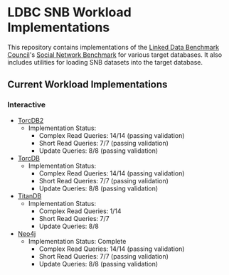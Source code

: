 LDBC SNB Workload Implementations
=================================

This repository contains implementations of the [Linked Data Benchmark
Council](http://www.ldbcouncil.org/)'s [Social Network
Benchmark](http://www.ldbcouncil.org/benchmarks/snb) for various target
databases. It also includes utilities for loading SNB datasets into the target
database.

## Current Workload Implementations ##
### Interactive ###
* [TorcDB2](https://github.com/jdellithorpe/TorcDB2) 
  * Implementation Status:
    * Complex Read Queries: 14/14 (passing validation)
    * Short Read Queries: 7/7 (passing validation)
    * Update Queries: 8/8 (passing validation)
* [TorcDB](https://github.com/PlatformLab/TorcDB) 
  * Implementation Status:
    * Complex Read Queries: 14/14 (passing validation)
    * Short Read Queries: 7/7 (passing validation)
    * Update Queries: 8/8 (passing validation)
* [TitanDB](https://github.com/thinkaurelius/titan)
  * Implementation Status:
    * Complex Read Queries: 1/14
    * Short Read Queries: 7/7
    * Update Queries: 8/8
* [Neo4j](http://neo4j.com/)
  * Implementation Status: Complete
    * Complex Read Queries: 14/14 (passing validation)
    * Short Read Queries: 7/7 (passing validation)
    * Update Queries: 8/8 (passing validation)

